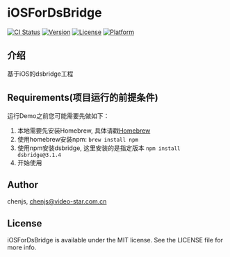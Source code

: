 # iOSForDsBridge

[![CI Status](https://img.shields.io/travis/chenjs/iOSForDsBridge.svg?style=flat)](https://travis-ci.org/chenjs/iOSForDsBridge)
[![Version](https://img.shields.io/cocoapods/v/iOSForDsBridge.svg?style=flat)](https://cocoapods.org/pods/iOSForDsBridge)
[![License](https://img.shields.io/cocoapods/l/iOSForDsBridge.svg?style=flat)](https://cocoapods.org/pods/iOSForDsBridge)
[![Platform](https://img.shields.io/cocoapods/p/iOSForDsBridge.svg?style=flat)](https://cocoapods.org/pods/iOSForDsBridge)

## 介绍
基于iOS的dsbridge工程

## Requirements(项目运行的前提条件)

运行Demo之前您可能需要先做如下：
1. 本地需要先安装Homebrew, 具体请戳[Homebrew](https://brew.sh/)
2. 使用homebrew安装npm: `brew install npm`
3. 使用npm安装dsbridge, 这里安装的是指定版本 `npm install dsbridge@3.1.4`
4. 开始使用

## Author

chenjs, chenjs@video-star.com.cn

## License

iOSForDsBridge is available under the MIT license. See the LICENSE file for more info.
